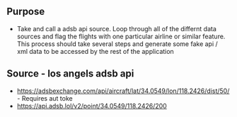 ## Purpose

- Take and call a adsb api source.  Loop through all of the differnt data sources and flag the flights with one particular airline or similar feature.  This process should take several steps and generate some fake api / xml data to be accessed by the rest of the application

## Source - los angels adsb api

- https://adsbexchange.com/api/aircraft/lat/34.0549/lon/118.2426/dist/50/ - Requires aut toke
- https://api.adsb.lol/v2/point/34.0549/118.2426/200